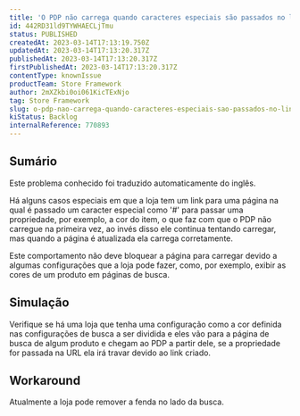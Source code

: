 ```yaml
---
title: 'O PDP não carrega quando caracteres especiais são passados no link'
id: 442RD31ld9TYWHAECLjTmu
status: PUBLISHED
createdAt: 2023-03-14T17:13:19.750Z
updatedAt: 2023-03-14T17:13:20.317Z
publishedAt: 2023-03-14T17:13:20.317Z
firstPublishedAt: 2023-03-14T17:13:20.317Z
contentType: knownIssue
productTeam: Store Framework
author: 2mXZkbi0oi061KicTExNjo
tag: Store Framework
slug: o-pdp-nao-carrega-quando-caracteres-especiais-sao-passados-no-link
kiStatus: Backlog
internalReference: 770893
---
```


## Sumário

<div class="alert alert-info">
  <p>Este problema conhecido foi traduzido automaticamente do inglês.</p>
</div>


Há alguns casos especiais em que a loja tem um link para uma página na qual é passado um caracter especial como '#' para passar uma propriedade, por exemplo, a cor do item, o que faz com que o PDP não carregue na primeira vez, ao invés disso ele continua tentando carregar, mas quando a página é atualizada ela carrega corretamente.

Este comportamento não deve bloquear a página para carregar devido a algumas configurações que a loja pode fazer, como, por exemplo, exibir as cores de um produto em páginas de busca.


##

## Simulação


Verifique se há uma loja que tenha uma configuração como a cor definida nas configurações de busca a ser dividida e eles vão para a página de busca de algum produto e chegam ao PDP a partir dele, se a propriedade for passada na URL ela irá travar devido ao link criado.


##

## Workaround


Atualmente a loja pode remover a fenda no lado da busca.





